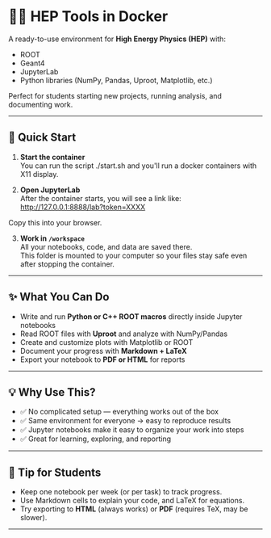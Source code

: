 # 🧑‍🔬 HEP Tools in Docker

A ready-to-use environment for **High Energy Physics (HEP)** with:
- ROOT
- Geant4
- JupyterLab
- Python libraries (NumPy, Pandas, Uproot, Matplotlib, etc.)

Perfect for students starting new projects, running analysis, and documenting work.

---

## 🚀 Quick Start

1. **Start the container**  
   You can run the script ./start.sh and you'll run a docker containers with X11 display.

2. **Open JupyterLab**  
   After the container starts, you will see a link like: http://127.0.0.1:8888/lab?token=XXXX
   
Copy this into your browser.


3. **Work in `/workspace`**  
All your notebooks, code, and data are saved there.  
This folder is mounted to your computer so your files stay safe even after stopping the container.

---

## ✨ What You Can Do

- Write and run **Python or C++ ROOT macros** directly inside Jupyter notebooks  
- Read ROOT files with **Uproot** and analyze with NumPy/Pandas  
- Create and customize plots with Matplotlib or ROOT  
- Document your progress with **Markdown + LaTeX**  
- Export your notebook to **PDF or HTML** for reports  

---

## 💡 Why Use This?

- ✅ No complicated setup — everything works out of the box  
- ✅ Same environment for everyone → easy to reproduce results  
- ✅ Jupyter notebooks make it easy to organize your work into steps  
- ✅ Great for learning, exploring, and reporting  

---

## 📌 Tip for Students

- Keep one notebook per week (or per task) to track progress.  
- Use Markdown cells to explain your code, and LaTeX for equations.  
- Try exporting to **HTML** (always works) or **PDF** (requires TeX, may be slower).  

---
